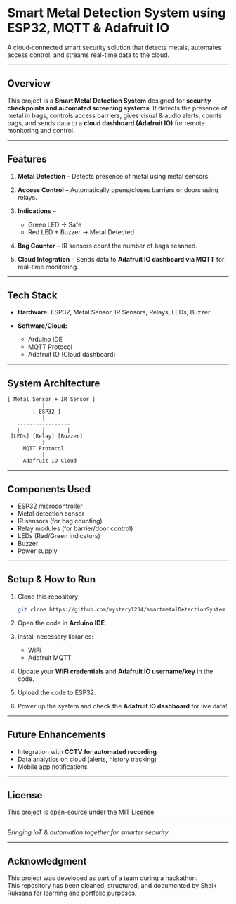 
# Smart Metal Detection System using ESP32, MQTT & Adafruit IO

A cloud‑connected smart security solution that detects metals, automates access control, and streams real-time data to the cloud.

---

## **Overview**

This project is a **Smart Metal Detection System** designed for **security checkpoints and automated screening systems**.
It detects the presence of metal in bags, controls access barriers, gives visual & audio alerts, counts bags, and sends data to a **cloud dashboard (Adafruit IO)** for remote monitoring and control.

---

## **Features**

1. **Metal Detection** – Detects presence of metal using metal sensors.
2. **Access Control** – Automatically opens/closes barriers or doors using relays.
3. **Indications** –

   * Green LED → Safe
   * Red LED + Buzzer → Metal Detected
4. **Bag Counter** – IR sensors count the number of bags scanned.
5. **Cloud Integration** – Sends data to **Adafruit IO dashboard via MQTT** for real-time monitoring.

---

## **Tech Stack**

* **Hardware:** ESP32, Metal Sensor, IR Sensors, Relays, LEDs, Buzzer
* **Software/Cloud:**

  * Arduino IDE
  * MQTT Protocol
  * Adafruit IO (Cloud dashboard)

---

## **System Architecture**

```
[ Metal Sensor + IR Sensor ] 
           |
        [ ESP32 ]
           |
   -----------------
   |       |       |
 [LEDs] [Relay] [Buzzer]
           |
     MQTT Protocol
           |
     Adafruit IO Cloud
```

---

## **Components Used**

* ESP32 microcontroller
* Metal detection sensor
* IR sensors (for bag counting)
* Relay modules (for barrier/door control)
* LEDs (Red/Green indicators)
* Buzzer
* Power supply

---

## **Setup & How to Run**

1. Clone this repository:

   ```bash
   git clone https://github.com/mystery1234/smartmetalDetectionSystem
   ```
2. Open the code in **Arduino IDE**.
3. Install necessary libraries:

   * WiFi
   * Adafruit MQTT
4. Update your **WiFi credentials** and **Adafruit IO username/key** in the code.
5. Upload the code to ESP32.
6. Power up the system and check the **Adafruit IO dashboard** for live data!

---

## **Future Enhancements**

* Integration with **CCTV for automated recording**
* Data analytics on cloud (alerts, history tracking)
* Mobile app notifications

---

## **License**

This project is open-source under the MIT License.

---

 *Bringing IoT & automation together for smarter security.*

---
## Acknowledgment
This project was developed as part of a team during a hackathon.  
This repository has been cleaned, structured, and documented by Shaik Ruksana for learning and portfolio purposes.


